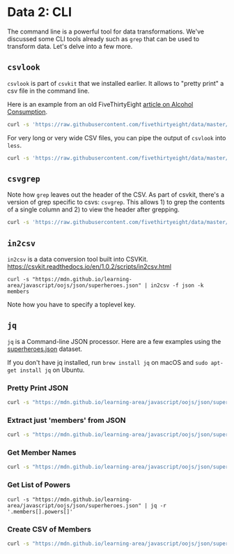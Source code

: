 # Data 2: CLI

The command line is a powerful tool for data transformations. We've discussed some CLI tools already such as `grep` that can be used to transform data. Let's delve into a few more.

## `csvlook`

`csvlook` is part of `csvkit` that we installed earlier. It allows to "pretty print" a csv file in the command line.

Here is an example from an old FiveThirtyEight [article on Alcohol Consumption](https://fivethirtyeight.com/features/dear-mona-followup-where-do-people-drink-the-most-beer-wine-and-spirits/).

```bash
curl -s 'https://raw.githubusercontent.com/fivethirtyeight/data/master/alcohol-consumption/drinks.csv' | csvlook
```

For very long or very wide CSV files, you can pipe the output of `csvlook` into `less`.

```bash
curl -s 'https://raw.githubusercontent.com/fivethirtyeight/data/master/alcohol-consumption/drinks.csv' | csvlook | less
```

## `csvgrep`

Note how `grep` leaves out the header of the CSV. As part of csvkit, there's a version of grep specific to csvs: `csvgrep`. This allows 1) to grep the contents of a single column and 2) to view the header after grepping.

```bash
curl -s 'https://raw.githubusercontent.com/fivethirtyeight/data/master/alcohol-consumption/drinks.csv' | csvgrep -c 'country' -m France
```

## `in2csv`

`in2csv` is a data conversion tool built into CSVKit. 
https://csvkit.readthedocs.io/en/1.0.2/scripts/in2csv.html

```
curl -s "https://mdn.github.io/learning-area/javascript/oojs/json/superheroes.json" | in2csv -f json -k members
```

Note how you have to specify a toplevel key.

## `jq`

`jq` is a Command-line JSON processor. Here are a few examples using the [superheroes.json](https://mdn.github.io/learning-area/javascript/oojs/json/superheroes.json) dataset.

If you don't have jq installed, run `brew install jq` on macOS and `sudo apt-get install jq` on Ubuntu.

### Pretty Print JSON

```bash
curl -s "https://mdn.github.io/learning-area/javascript/oojs/json/superheroes.json" | jq
```

### Extract just 'members' from JSON

```bash
curl -s "https://mdn.github.io/learning-area/javascript/oojs/json/superheroes.json" | jq '.members'
```

### Get Member Names

```bash
curl -s "https://mdn.github.io/learning-area/javascript/oojs/json/superheroes.json" | jq -r '.members[].name'
```

### Get List of Powers

```
curl -s "https://mdn.github.io/learning-area/javascript/oojs/json/superheroes.json" | jq -r '.members[].powers[]'
```

### Create CSV of Members

```bash
curl -s "https://mdn.github.io/learning-area/javascript/oojs/json/superheroes.json" | jq -r '.members[] | [.name, .secretIdentity, .age] | @csv'
```
